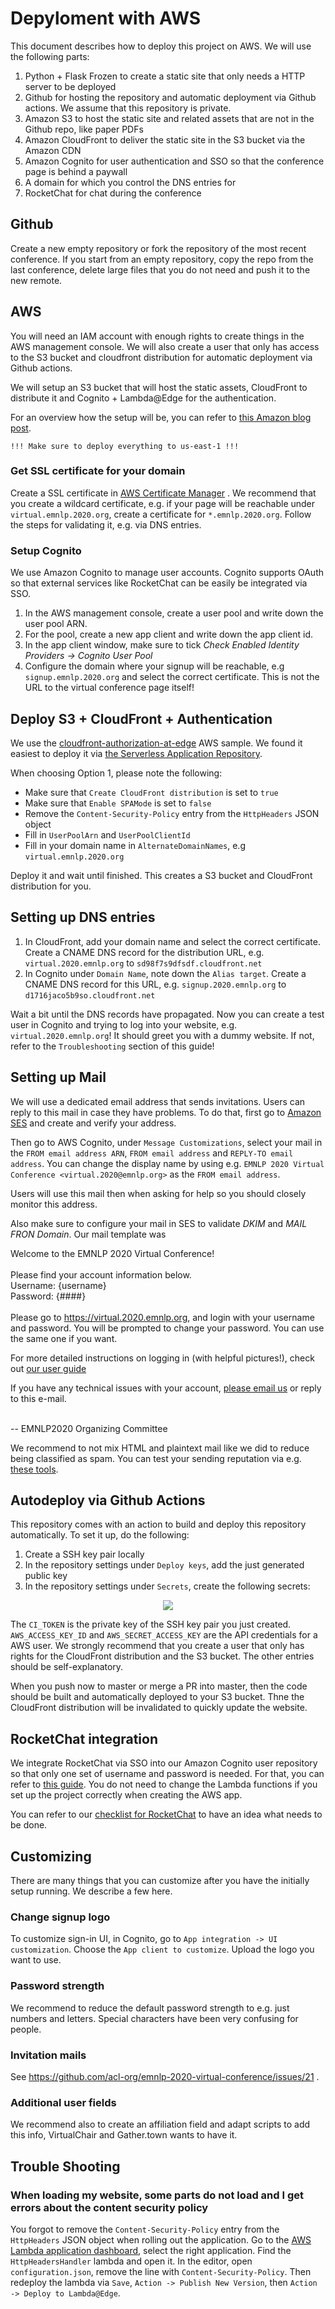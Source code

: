 # Depyloment with AWS

This document describes how to deploy this project on AWS. We will use the following parts:

1. Python + Flask Frozen to create a static site that only needs a HTTP server to be deployed
2. Github for hosting the repository and automatic deployment via Github actions. We assume that this repository is private.
3. Amazon S3 to host the static site and related assets that are not in the Github repo, like paper PDFs
4. Amazon CloudFront to deliver the static site in the S3 bucket via the Amazon CDN
5. Amazon Cognito for user authentication and SSO so that the conference page is behind a paywall
6. A domain for which you control the DNS entries for
7. RocketChat for chat during the conference

## Github

Create a new empty repository or fork the repository of the most recent conference. If you start from an empty repository,
copy the repo from the last conference, delete large files that you do not need and push it to the new remote. 

## AWS

You will need an IAM account with enough rights to create things in the AWS management console. We will also create a user
that only has access to the S3 bucket and cloudfront distribution for automatic deployment via Github actions.

We will setup an S3 bucket that will host the static assets, CloudFront to distribute it and Cognito + Lambda@Edge
for the authentication.

For an overview how the setup will be, you can refer to [this Amazon blog post](https://aws.amazon.com/de/blogs/networking-and-content-delivery/authorizationedge-using-cookies-protect-your-amazon-cloudfront-content-from-being-downloaded-by-unauthenticated-users/).

    !!! Make sure to deploy everything to us-east-1 !!! 
    
### Get SSL certificate for your domain

Create a SSL certificate in [AWS Certificate Manager](https://aws.amazon.com/de/certificate-manager/) . We recommend
that you create a wildcard certificate, e.g. if your page will be reachable under `virtual.emnlp.2020.org`,
create a certificate for `*.emnlp.2020.org`. Follow the steps for validating it, e.g. via DNS entries.

### Setup Cognito

We use Amazon Cognito to manage user accounts. Cognito supports OAuth so that external services like RocketChat
can be easily be integrated via SSO.

1. In the AWS management console, create a user pool and write down the user pool ARN. 
2. For the pool, create a new app client and write down the app client id.
3. In the app client window, make sure to tick *Check Enabled Identity Providers -> Cognito User Pool*
4. Configure the domain where your signup will be reachable, e.g `signup.emnlp.2020.org` and select the correct certificate.
   This is not the URL to the virtual conference page itself!

## Deploy S3 + CloudFront + Authentication

We use the [cloudfront-authorization-at-edge](https://github.com/aws-samples/cloudfront-authorization-at-edge) 
AWS sample. We found it easiest to deploy it via [the Serverless Application Repository](https://console.aws.amazon.com/lambda/home#/create/app?applicationId=arn:aws:serverlessrepo:us-east-1:520945424137:applications/cloudfront-authorization-at-edge).

When choosing Option 1, please note the following:

- Make sure that `Create CloudFront distribution` is set to `true`
- Make sure that `Enable SPAMode` is set to `false`
- Remove the `Content-Security-Policy` entry from the `HttpHeaders` JSON object
- Fill in `UserPoolArn` and `UserPoolClientId`
- Fill in your domain name in `AlternateDomainNames`, e.g `virtual.emnlp.2020.org`

Deploy it and wait until finished. This creates a S3 bucket and CloudFront distribution for you.

## Setting up DNS entries

1. In CloudFront, add your domain name and select the correct certificate. Create a CNAME DNS record for the
   distribution URL, e.g. `virtual.2020.emnlp.org` to `sd98f7s9dfsdf.cloudfront.net`
2. In Cognito under `Domain Name`, note down the `Alias target`. Create a CNAME DNS record for this
   URL, e.g. `signup.2020.emnlp.org` to `d1716jaco5b9so.cloudfront.net`
   
Wait a bit until the DNS records have propagated. Now you can create a test user in Cognito and trying to log 
into your website, e.g. `virtual.2020.emnlp.org`! It should greet you with a dummy website. If not, refer to the 
`Troubleshooting` section of this guide!

## Setting up Mail

We will use a dedicated email address that sends invitations. Users can reply to this mail in case they have problems.
To do that, first go to [Amazon SES](https://console.aws.amazon.com/ses) and create and verify your address.

Then go to AWS Cognito, under `Message Customizations`, select your mail in the `FROM email address ARN`, `FROM email address`
and `REPLY-TO email address`. You can change the display name by using e.g. `EMNLP 2020 Virtual Conference <virtual.2020@emnlp.org>`
as the `FROM email address`.

Users will use this mail then when asking for help so you should closely monitor this address. 

Also make sure to configure your mail in SES to validate *DKIM* and *MAIL FRON Domain*. Our mail template was

   Welcome to the EMNLP 2020 Virtual Conference! <br>
   <br>
   Please find your account information below. <br>
   Username: {username}<br>
   Password: {####}<br>
   <br>
   Please go to <a href="https://virtual.2020.emnlp.org" >https://virtual.2020.emnlp.org</a>, and login with your username and password. You will be prompted to change your password. You can use the same one if you want.
   <br>
   
   For more detailed instructions on logging in (with helpful pictures!), check out 
   <a href="https://emnlp2020-public.s3.amazonaws.com/guides/emnlp-virtual-website-login-steps.pdf">our user guide</a><br>
   
   If you have any technical issues with your account, <a href="mailto:virtual.2020@emnlp.org">please email us</a>  or reply to this e-mail.<br>
   
   <br>
   -- EMNLP2020 Organizing Committee

We recommend to not mix HTML and plaintext mail like we did to reduce being classified as spam. You can test
your sending reputation via e.g. [these tools](https://sendgrid.com/blog/5-ways-check-sending-reputation/).

## Autodeploy via Github Actions

This repository comes with an action to build and deploy this repository automatically. To set it up, do the following:

1. Create a SSH key pair locally
2. In the repository settings under `Deploy keys`, add the just generated public key
3. In the repository settings under `Secrets`, create the following secrets:

<p align="center">
  <img src="img/github_secrets.png">
</p>

The `CI_TOKEN` is the private key of the SSH key pair you just created. `AWS_ACCESS_KEY_ID` and `AWS_SECRET_ACCESS_KEY`
are the API credentials for a AWS user. We strongly recommend that you create a user that only has rights for the CloudFront
distribution and the S3 bucket. The other entries should be self-explanatory. 

When you push now to master or merge a PR into master, then the code should be built and automatically deployed to your
S3 bucket. Thne the CloudFront distribution will be invalidated to quickly update the website.

## RocketChat integration

We integrate RocketChat via SSO into our Amazon Cognito user repository so that only one set of username and password 
is needed. For that, you can refer to [this guide](https://github.com/acl-org/acl-2020-virtual-conference/issues/53).
You do not need to change the Lambda functions if you set up the project correctly when creating the AWS app. 

You can refer to our [checklist for RocketChat](https://github.com/acl-org/emnlp-2020-virtual-conference/issues/49) to
have an idea what needs to be done. 

## Customizing

There are many things that you can customize after you have the initially setup running. We describe a few here.

### Change signup logo   

To customize sign-in UI, in Cognito, go to `App integration -> UI customization`. Choose the `App client to customize`.
Upload the logo you want to use.
   
### Password strength

We recommend to reduce the default password strength to e.g. just numbers and letters. Special characters have been
very confusing for people. 

### Invitation mails

See https://github.com/acl-org/emnlp-2020-virtual-conference/issues/21 . 

### Additional user fields

We recommend also to create an affiliation field and adapt scripts to add this info, VirtualChair and Gather.town wants
to have it.

## Trouble Shooting

### When loading my website, some parts do not load and I get errors about the content security policy

You forgot to remove the `Content-Security-Policy` entry from the `HttpHeaders` JSON object when rolling out the
application. Go to the [AWS Lambda application dashboard](https://console.aws.amazon.com/lambda/home?region=us-east-1#/applications),
select the right application. Find the `HttpHeadersHandler` lambda and open it. In the editor, open `configuration.json`,
remove the line with `Content-Security-Policy`. Then redeploy the lambda via `Save`, `Action -> Publish New Version`, then
`Action -> Deploy to Lambda@Edge`.



